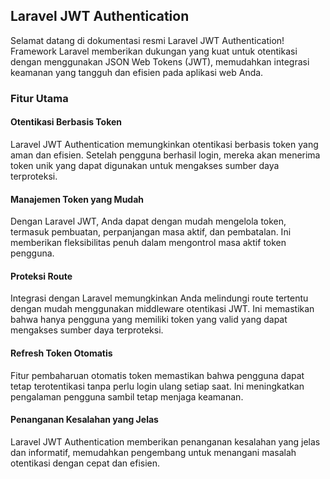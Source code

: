 ## Laravel JWT Authentication

Selamat datang di dokumentasi resmi Laravel JWT Authentication! Framework Laravel memberikan dukungan yang kuat untuk otentikasi dengan menggunakan JSON Web Tokens (JWT), memudahkan integrasi keamanan yang tangguh dan efisien pada aplikasi web Anda.

### Fitur Utama
#### Otentikasi Berbasis Token
Laravel JWT Authentication memungkinkan otentikasi berbasis token yang aman dan efisien. Setelah pengguna berhasil login, mereka akan menerima token unik yang dapat digunakan untuk mengakses sumber daya terproteksi.

#### Manajemen Token yang Mudah
Dengan Laravel JWT, Anda dapat dengan mudah mengelola token, termasuk pembuatan, perpanjangan masa aktif, dan pembatalan. Ini memberikan fleksibilitas penuh dalam mengontrol masa aktif token pengguna.

#### Proteksi Route
Integrasi dengan Laravel memungkinkan Anda melindungi route tertentu dengan mudah menggunakan middleware otentikasi JWT. Ini memastikan bahwa hanya pengguna yang memiliki token yang valid yang dapat mengakses sumber daya terproteksi.

#### Refresh Token Otomatis
Fitur pembaharuan otomatis token memastikan bahwa pengguna dapat tetap terotentikasi tanpa perlu login ulang setiap saat. Ini meningkatkan pengalaman pengguna sambil tetap menjaga keamanan.

#### Penanganan Kesalahan yang Jelas
Laravel JWT Authentication memberikan penanganan kesalahan yang jelas dan informatif, memudahkan pengembang untuk menangani masalah otentikasi dengan cepat dan efisien.

